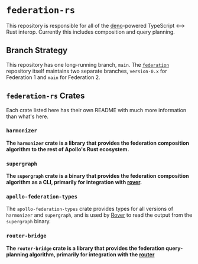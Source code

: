 # `federation-rs`

This repository is responsible for all of the [deno](https://deno.land)-powered TypeScript <--> Rust interop. Currently
this includes composition and query planning.

## Branch Strategy

This repository has one long-running branch, `main`. The [`federation`](https://github.com/apollographql/federation)
repository itself maintains two separate branches, `version-0.x` for Federation 1 and `main` for Federation 2.

## `federation-rs` Crates

Each crate listed here has their own README with much more information than what's here.

### `harmonizer`

**The `harmonizer` crate is a library that provides the federation composition algorithm to the rest of Apollo's Rust
ecosystem.**

### `supergraph`

**The `supergraph` crate is a binary that provides the federation composition algorithm as a CLI, primarily for
integration with [rover](https://github.com/apollographql/rover).**

### `apollo-federation-types`

The `apollo-federation-types` crate provides types for all versions of `harmonizer` and `supergraph`, and is used
by [Rover](https://github.com/apollographql/rover) to read the output from the `supergraph` binary.

### `router-bridge`

**The `router-bridge` crate is a library that provides the federation query-planning algorithm, primarily for
integration with the [router](https://github.com/apollographql/router)**

